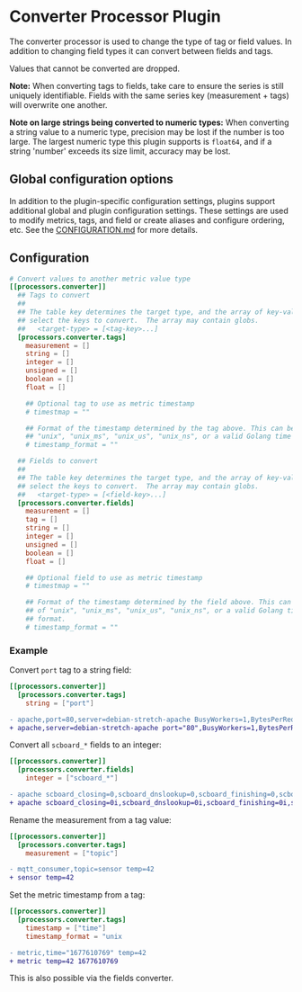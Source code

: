 # Converter Processor Plugin

The converter processor is used to change the type of tag or field values.  In
addition to changing field types it can convert between fields and tags.

Values that cannot be converted are dropped.

**Note:** When converting tags to fields, take care to ensure the series is
still uniquely identifiable.  Fields with the same series key (measurement +
tags) will overwrite one another.

**Note on large strings being converted to numeric types:** When converting a
string value to a numeric type, precision may be lost if the number is too
large. The largest numeric type this plugin supports is `float64`, and if a
string 'number' exceeds its size limit, accuracy may be lost.

## Global configuration options <!-- @/docs/includes/plugin_config.md -->

In addition to the plugin-specific configuration settings, plugins support
additional global and plugin configuration settings. These settings are used to
modify metrics, tags, and field or create aliases and configure ordering, etc.
See the [CONFIGURATION.md][CONFIGURATION.md] for more details.

[CONFIGURATION.md]: ../../../docs/CONFIGURATION.md#plugins

## Configuration

```toml @sample.conf
# Convert values to another metric value type
[[processors.converter]]
  ## Tags to convert
  ##
  ## The table key determines the target type, and the array of key-values
  ## select the keys to convert.  The array may contain globs.
  ##   <target-type> = [<tag-key>...]
  [processors.converter.tags]
    measurement = []
    string = []
    integer = []
    unsigned = []
    boolean = []
    float = []

    ## Optional tag to use as metric timestamp
    # timestmap = ""

    ## Format of the timestamp determined by the tag above. This can be any of
    ## "unix", "unix_ms", "unix_us", "unix_ns", or a valid Golang time format.
    # timestamp_format = ""

  ## Fields to convert
  ##
  ## The table key determines the target type, and the array of key-values
  ## select the keys to convert.  The array may contain globs.
  ##   <target-type> = [<field-key>...]
  [processors.converter.fields]
    measurement = []
    tag = []
    string = []
    integer = []
    unsigned = []
    boolean = []
    float = []

    ## Optional field to use as metric timestamp
    # timestmap = ""

    ## Format of the timestamp determined by the field above. This can be any
    ## of "unix", "unix_ms", "unix_us", "unix_ns", or a valid Golang time
    ## format.
    # timestamp_format = ""
```

### Example

Convert `port` tag to a string field:

```toml
[[processors.converter]]
  [processors.converter.tags]
    string = ["port"]
```

```diff
- apache,port=80,server=debian-stretch-apache BusyWorkers=1,BytesPerReq=0
+ apache,server=debian-stretch-apache port="80",BusyWorkers=1,BytesPerReq=0
```

Convert all `scboard_*` fields to an integer:

```toml
[[processors.converter]]
  [processors.converter.fields]
    integer = ["scboard_*"]
```

```diff
- apache scboard_closing=0,scboard_dnslookup=0,scboard_finishing=0,scboard_idle_cleanup=0,scboard_keepalive=0,scboard_logging=0,scboard_open=100,scboard_reading=0,scboard_sending=1,scboard_starting=0,scboard_waiting=49
+ apache scboard_closing=0i,scboard_dnslookup=0i,scboard_finishing=0i,scboard_idle_cleanup=0i,scboard_keepalive=0i,scboard_logging=0i,scboard_open=100i,scboard_reading=0i,scboard_sending=1i,scboard_starting=0i,scboard_waiting=49i
```

Rename the measurement from a tag value:

```toml
[[processors.converter]]
  [processors.converter.tags]
    measurement = ["topic"]
```

```diff
- mqtt_consumer,topic=sensor temp=42
+ sensor temp=42
```

Set the metric timestamp from a tag:

```toml
[[processors.converter]]
  [processors.converter.tags]
    timestamp = ["time"]
    timestamp_format = "unix
```

```diff
- metric,time="1677610769" temp=42
+ metric temp=42 1677610769
```

This is also possible via the fields converter.
